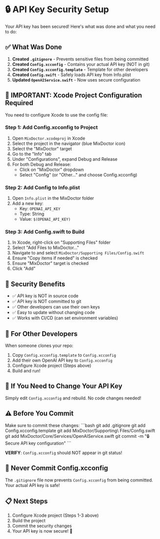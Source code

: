 # 🔒 API Key Security Setup

Your API key has been secured! Here's what was done and what you need to do:

## ✅ What Was Done

1. **Created `.gitignore`** - Prevents sensitive files from being committed
2. **Created `Config.xcconfig`** - Contains your actual API key (NOT in git)
3. **Created `Config.xcconfig.template`** - Template for other developers
4. **Created `Config.swift`** - Safely loads API key from Info.plist
5. **Updated `OpenAIService.swift`** - Now uses secure configuration

## 🚨 IMPORTANT: Xcode Project Configuration Required

You need to configure Xcode to use the config file:

### Step 1: Add Config.xcconfig to Project
1. Open `MixDoctor.xcodeproj` in Xcode
2. Select the project in the navigator (blue MixDoctor icon)
3. Select the "MixDoctor" target
4. Go to the "Info" tab
5. Under "Configurations", expand Debug and Release
6. For both Debug and Release:
   - Click on "MixDoctor" dropdown
   - Select "Config" (or "Other..." and choose Config.xcconfig)

### Step 2: Add Config to Info.plist
1. Open `Info.plist` in the MixDoctor folder
2. Add a new key:
   - Key: `OPENAI_API_KEY`
   - Type: String
   - Value: `$(OPENAI_API_KEY)`

### Step 3: Add Config.swift to Build
1. In Xcode, right-click on "Supporting Files" folder
2. Select "Add Files to MixDoctor..."
3. Navigate to and select `MixDoctor/Supporting Files/Config.swift`
4. Ensure "Copy items if needed" is checked
5. Ensure "MixDoctor" target is checked
6. Click "Add"

## 🔐 Security Benefits

- ✅ API key is NOT in source code
- ✅ API key is NOT committed to git
- ✅ Other developers can use their own keys
- ✅ Easy to update without changing code
- ✅ Works with CI/CD (can set environment variables)

## 🤝 For Other Developers

When someone clones your repo:
1. Copy `Config.xcconfig.template` to `Config.xcconfig`
2. Add their own OpenAI API key to `Config.xcconfig`
3. Configure Xcode project (Steps above)
4. Build and run!

## 🔄 If You Need to Change Your API Key

Simply edit `Config.xcconfig` and rebuild. No code changes needed!

## ⚠️ Before You Commit

Make sure to commit these changes:
\`\`\`bash
git add .gitignore
git add Config.xcconfig.template
git add MixDoctor/Supporting\ Files/Config.swift
git add MixDoctor/Core/Services/OpenAIService.swift
git commit -m "🔒 Secure API key configuration"
\`\`\`

**VERIFY**: `Config.xcconfig` should NOT appear in git status!

## 🚫 Never Commit Config.xcconfig

The `.gitignore` file now prevents `Config.xcconfig` from being committed.
Your actual API key is safe!

## 📋 Next Steps

1. Configure Xcode project (Steps 1-3 above)
2. Build the project
3. Commit the security changes
4. Your API key is now secure! 🎉
